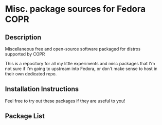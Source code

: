 # Misc. package sources for Fedora COPR

## Description

Miscellaneous free and open-source software packaged for distros supported by COPR

This is a repository for all my little experiments and misc packages that I'm not sure if I'm going to upstream into Fedora, or don't make sense to host in their own dedicated repo.

## Installation Instructions

Feel free to try out these packages if they are useful to you!

## Package List
